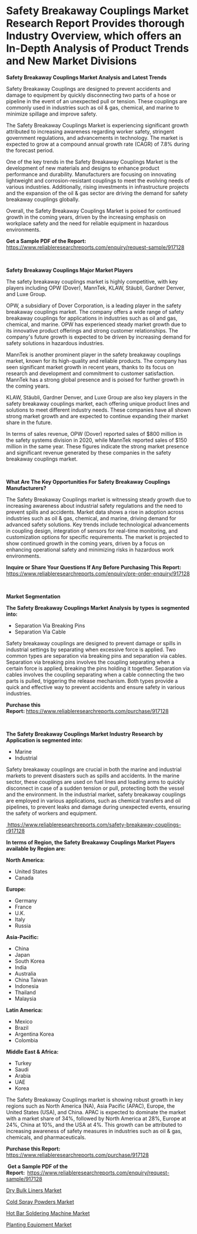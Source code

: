 <p><h1>Safety Breakaway Couplings Market Research Report Provides thorough Industry Overview, which offers an In-Depth Analysis of Product Trends and New Market Divisions</h1></p><p><strong>Safety Breakaway Couplings Market Analysis and Latest Trends</strong></p>
<p><p>Safety Breakaway Couplings are designed to prevent accidents and damage to equipment by quickly disconnecting two parts of a hose or pipeline in the event of an unexpected pull or tension. These couplings are commonly used in industries such as oil & gas, chemical, and marine to minimize spillage and improve safety.</p><p>The Safety Breakaway Couplings Market is experiencing significant growth attributed to increasing awareness regarding worker safety, stringent government regulations, and advancements in technology. The market is expected to grow at a compound annual growth rate (CAGR) of 7.8% during the forecast period.</p><p>One of the key trends in the Safety Breakaway Couplings Market is the development of new materials and designs to enhance product performance and durability. Manufacturers are focusing on innovating lightweight and corrosion-resistant couplings to meet the evolving needs of various industries. Additionally, rising investments in infrastructure projects and the expansion of the oil & gas sector are driving the demand for safety breakaway couplings globally.</p><p>Overall, the Safety Breakaway Couplings Market is poised for continued growth in the coming years, driven by the increasing emphasis on workplace safety and the need for reliable equipment in hazardous environments.</p></p>
<p><strong>Get a Sample PDF of the Report:&nbsp;</strong> <a href="https://www.reliableresearchreports.com/enquiry/request-sample/917128">https://www.reliableresearchreports.com/enquiry/request-sample/917128</a></p>
<p>&nbsp;</p>
<p><strong>Safety Breakaway Couplings Major Market Players</strong></p>
<p><p>The safety breakaway couplings market is highly competitive, with key players including OPW (Dover), MannTek, KLAW, Stäubli, Gardner Denver, and Luxe Group. </p><p>OPW, a subsidiary of Dover Corporation, is a leading player in the safety breakaway couplings market. The company offers a wide range of safety breakaway couplings for applications in industries such as oil and gas, chemical, and marine. OPW has experienced steady market growth due to its innovative product offerings and strong customer relationships. The company's future growth is expected to be driven by increasing demand for safety solutions in hazardous industries.</p><p>MannTek is another prominent player in the safety breakaway couplings market, known for its high-quality and reliable products. The company has seen significant market growth in recent years, thanks to its focus on research and development and commitment to customer satisfaction. MannTek has a strong global presence and is poised for further growth in the coming years.</p><p>KLAW, Stäubli, Gardner Denver, and Luxe Group are also key players in the safety breakaway couplings market, each offering unique product lines and solutions to meet different industry needs. These companies have all shown strong market growth and are expected to continue expanding their market share in the future.</p><p>In terms of sales revenue, OPW (Dover) reported sales of $800 million in the safety systems division in 2020, while MannTek reported sales of $150 million in the same year. These figures indicate the strong market presence and significant revenue generated by these companies in the safety breakaway couplings market.</p></p>
<p>&nbsp;</p>
<p><strong>What Are The Key Opportunities For Safety Breakaway Couplings Manufacturers?</strong></p>
<p><p>The Safety Breakaway Couplings market is witnessing steady growth due to increasing awareness about industrial safety regulations and the need to prevent spills and accidents. Market data shows a rise in adoption across industries such as oil & gas, chemical, and marine, driving demand for advanced safety solutions. Key trends include technological advancements in coupling design, integration of sensors for real-time monitoring, and customization options for specific requirements. The market is projected to show continued growth in the coming years, driven by a focus on enhancing operational safety and minimizing risks in hazardous work environments.</p></p>
<p><strong>Inquire or Share Your Questions If Any Before Purchasing This Report:</strong> <a href="https://www.reliableresearchreports.com/enquiry/pre-order-enquiry/917128">https://www.reliableresearchreports.com/enquiry/pre-order-enquiry/917128</a></p>
<p>&nbsp;</p>
<p><strong>Market Segmentation</strong></p>
<p><strong>The Safety Breakaway Couplings Market Analysis by types is segmented into:</strong></p>
<p><ul><li>Separation Via Breaking Pins</li><li>Separation Via Cable</li></ul></p>
<p><p>Safety breakaway couplings are designed to prevent damage or spills in industrial settings by separating when excessive force is applied. Two common types are separation via breaking pins and separation via cables. Separation via breaking pins involves the coupling separating when a certain force is applied, breaking the pins holding it together. Separation via cables involves the coupling separating when a cable connecting the two parts is pulled, triggering the release mechanism. Both types provide a quick and effective way to prevent accidents and ensure safety in various industries.</p></p>
<p><strong>Purchase this Report:&nbsp;</strong><a href="https://www.reliableresearchreports.com/purchase/917128">https://www.reliableresearchreports.com/purchase/917128</a></p>
<p>&nbsp;</p>
<p><strong>The Safety Breakaway Couplings Market Industry Research by Application is segmented into:</strong></p>
<p><ul><li>Marine</li><li>Industrial</li></ul></p>
<p><p>Safety breakaway couplings are crucial in both the marine and industrial markets to prevent disasters such as spills and accidents. In the marine sector, these couplings are used on fuel lines and loading arms to quickly disconnect in case of a sudden tension or pull, protecting both the vessel and the environment. In the industrial market, safety breakaway couplings are employed in various applications, such as chemical transfers and oil pipelines, to prevent leaks and damage during unexpected events, ensuring the safety of workers and equipment.</p></p>
<p><a href="https://www.reliableresearchreports.com/safety-breakaway-couplings-r917128">&nbsp;https://www.reliableresearchreports.com/safety-breakaway-couplings-r917128</a></p>
<p><strong>In terms of Region, the Safety Breakaway Couplings Market Players available by Region are:</strong></p>
<p>
    <p> <strong> North America: </strong>
        <ul>
            <li>United States</li>
            <li>Canada</li>
        </ul>
        </p> 
    <p> <strong> Europe: </strong>
        <ul>
            <li>Germany</li>
            <li>France</li>
            <li>U.K.</li>
            <li>Italy</li>
            <li>Russia</li>
        </ul>
        </p> 
    <p> <strong> Asia-Pacific: </strong>
        <ul>
            <li>China</li>
            <li>Japan</li>
            <li>South Korea</li>
            <li>India</li>
            <li>Australia</li>
            <li>China Taiwan</li>
            <li>Indonesia</li>
            <li>Thailand</li>
            <li>Malaysia</li>
        </ul>
        </p> 
    <p> <strong> Latin America: </strong>
        <ul>
            <li>Mexico</li>
            <li>Brazil</li>
            <li>Argentina Korea</li>
            <li>Colombia</li>
        </ul>
        </p> 
    <p> <strong> Middle East & Africa: </strong>
        <ul>
            <li>Turkey</li>
            <li>Saudi</li>
            <li>Arabia</li>
            <li>UAE</li>
            <li>Korea</li>
        </ul>
    </p>
    </p>
<p><p>The Safety Breakaway Couplings market is showing robust growth in key regions such as North America (NA), Asia Pacific (APAC), Europe, the United States (USA), and China. APAC is expected to dominate the market with a market share of 34%, followed by North America at 28%, Europe at 24%, China at 10%, and the USA at 4%. This growth can be attributed to increasing awareness of safety measures in industries such as oil & gas, chemicals, and pharmaceuticals.</p></p>
<p><strong>Purchase this Report: </strong><a href="https://www.reliableresearchreports.com/purchase/917128">https://www.reliableresearchreports.com/purchase/917128</a></p>
<p>&nbsp;<strong>Get a Sample PDF of the Report:&nbsp;&nbsp;</strong><a href="https://www.reliableresearchreports.com/enquiry/request-sample/917128">https://www.reliableresearchreports.com/enquiry/request-sample/917128</a></p>
<p><strong></strong></p>
<p><p><a href="https://issuu.com/reportprime-2/docs/dry-bulk-liners-market-size-2030.pptx">Dry Bulk Liners Market</a></p><p><a href="https://issuu.com/reportprime-2/docs/cold-spray-powders-market-size-2030.pptx">Cold Spray Powders Market</a></p><p><a href="https://github.com/ruddyyedelwadw/Market-Research-Report-List-2/blob/main/hot-bar-soldering-machine-market.md">Hot Bar Soldering Machine Market</a></p><p><a href="https://github.com/jaidynmorantestelletmjzya/Market-Research-Report-List-2/blob/main/planting-equipment-market.md">Planting Equipment Market</a></p></p>